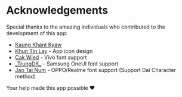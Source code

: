 # Acknowledgements

Special thanks to the amazing individuals who contributed to the development of this app:

- [Kaung Khant Kyaw](https://www.facebook.com/kaungkhantkyawprofile)
- [Khun Tin Lay](https://facebook.com/100023793949069) - App icon design
- [Cak Wied](https://youtube.com/@cakwied?si=vuFle7AvDOJuOuls) - Vivo font support
- [\_TrungDK\_](https://forum.xda-developers.com/t/google-product-sans-for-android-10-oneui-2-5-samsung-phone.4203153/) - Samsung OneUI font support
- [Jao Tai Num](https://www.facebook.com/JaoTaiNum) - OPPO/Realme font support (Support Dai Character method)

Your help made this app possible ❤️